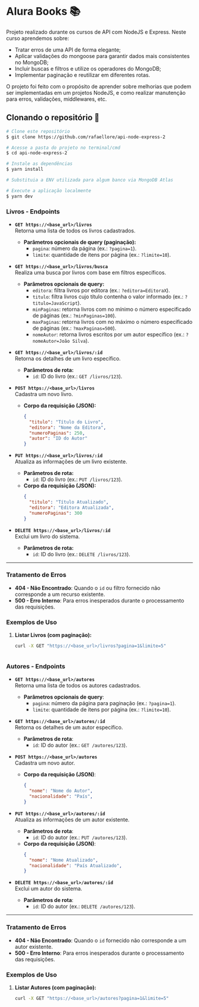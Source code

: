 # Alura Books 📚
Projeto realizado durante os cursos de API com NodeJS e Express. Neste curso aprendemos sobre:

- Tratar erros de uma API de forma elegante;
- Aplicar validações do mongoose para garantir dados mais consistentes no MongoDB;
- Incluir buscas e filtros e utilize os operadores do MongoDB;
- Implementar paginação e reutilizar em diferentes rotas.

O projeto foi feito com o propósito de aprender sobre melhorias que podem ser implementadas em um projetos NodeJS, e como realizar manutenção para erros, validações, middlewares, etc.

## Clonando o repositório :rocket:
```bash
# Clone este repositório
$ git clone https://github.com/rafaellore/api-node-express-2

# Acesse a pasta do projeto no terminal/cmd
$ cd api-node-express-2

# Instale as dependências
$ yarn install

# Substituia a ENV utilizada para algum banco via MongoDB Atlas

# Execute a aplicação localmente
$ yarn dev
```


### Livros - Endpoints

- **`GET https://<base_url>/livros`**  
  Retorna uma lista de todos os livros cadastrados.  
  - **Parâmetros opcionais de query (paginação):**  
    - `pagina`: número da página (ex.: `?pagina=1`).  
    - `limite`: quantidade de itens por página (ex.: `?limite=10`).

- **`GET https://<base_url>/livros/busca`**  
  Realiza uma busca por livros com base em filtros específicos.  
  - **Parâmetros opcionais de query:**  
    - `editora`: filtra livros por editora (ex.: `?editora=EditoraX`).  
    - `titulo`: filtra livros cujo título contenha o valor informado (ex.: `?titulo=JavaScript`).  
    - `minPaginas`: retorna livros com no mínimo o número especificado de páginas (ex.: `?minPaginas=100`).  
    - `maxPaginas`: retorna livros com no máximo o número especificado de páginas (ex.: `?maxPaginas=500`).  
    - `nomeAutor`: retorna livros escritos por um autor específico (ex.: `?nomeAutor=João Silva`).

- **`GET https://<base_url>/livros/:id`**  
  Retorna os detalhes de um livro específico.  
  - **Parâmetros de rota:**  
    - `id`: ID do livro (ex.: `GET /livros/123`).

- **`POST https://<base_url>/livros`**  
  Cadastra um novo livro.  
  - **Corpo da requisição (JSON):**  
    ```json
    {
      "titulo": "Título do Livro",
      "editora": "Nome da Editora",
      "numeroPaginas": 250,
      "autor": "ID do Autor"
    }
    ```

- **`PUT https://<base_url>/livros/:id`**  
  Atualiza as informações de um livro existente.  
  - **Parâmetros de rota:**  
    - `id`: ID do livro (ex.: `PUT /livros/123`).  
  - **Corpo da requisição (JSON):**  
    ```json
    {
      "titulo": "Título Atualizado",
      "editora": "Editora Atualizada",
      "numeroPaginas": 300
    }
    ```

- **`DELETE https://<base_url>/livros/:id`**  
  Exclui um livro do sistema.  
  - **Parâmetros de rota:**  
    - `id`: ID do livro (ex.: `DELETE /livros/123`).

---

### Tratamento de Erros
- **404 - Não Encontrado**: Quando o `id` ou filtro fornecido não corresponde a um recurso existente.  
- **500 - Erro Interno**: Para erros inesperados durante o processamento das requisições.

### Exemplos de Uso

1. **Listar Livros (com paginação):**  
   ```bash
   curl -X GET "https://<base_url>/livros?pagina=1&limite=5"



### Autores - Endpoints

- **`GET https://<base_url>/autores`**  
  Retorna uma lista de todos os autores cadastrados.  
  - **Parâmetros opcionais de query**:  
    - `pagina`: número da página para paginação (ex.: `?pagina=1`).  
    - `limite`: quantidade de itens por página (ex.: `?limite=10`).

- **`GET https://<base_url>/autores/:id`**  
  Retorna os detalhes de um autor específico.  
  - **Parâmetros de rota**:  
    - `id`: ID do autor (ex.: `GET /autores/123`).

- **`POST https://<base_url>/autores`**  
  Cadastra um novo autor.  
  - **Corpo da requisição (JSON)**:  
    ```json
    {
      "nome": "Nome do Autor",
      "nacionalidade": "País",
    }
    ```

- **`PUT https://<base_url>/autores/:id`**  
  Atualiza as informações de um autor existente.  
  - **Parâmetros de rota**:  
    - `id`: ID do autor (ex.: `PUT /autores/123`).  
  - **Corpo da requisição (JSON)**:  
    ```json
    {
      "nome": "Nome Atualizado",
      "nacionalidade": "País Atualizado",
    }
    ```

- **`DELETE https://<base_url>/autores/:id`**  
  Exclui um autor do sistema.  
  - **Parâmetros de rota**:  
    - `id`: ID do autor (ex.: `DELETE /autores/123`).

---

### Tratamento de Erros
- **404 - Não Encontrado**: Quando o `id` fornecido não corresponde a um autor existente.  
- **500 - Erro Interno**: Para erros inesperados durante o processamento das requisições.

### Exemplos de Uso

1. **Listar Autores (com paginação):**  
   ```bash
   curl -X GET "https://<base_url>/autores?pagina=1&limite=5"


